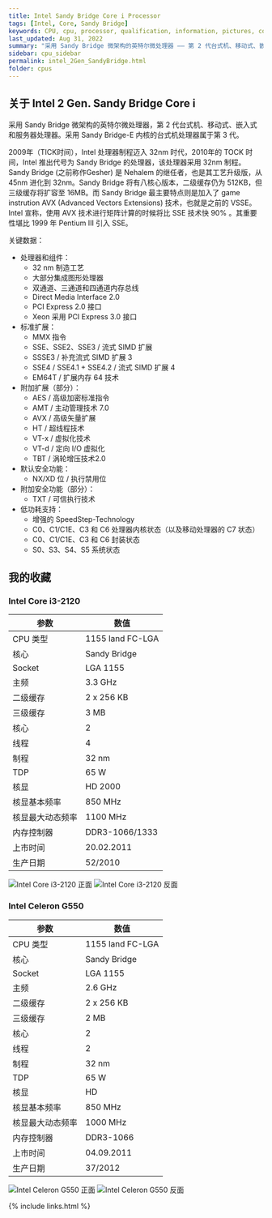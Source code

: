 ```yaml
---
title: Intel Sandy Bridge Core i Processor
tags: [Intel, Core, Sandy Bridge]
keywords: CPU, cpu, processor, qualification, information, pictures, core, frequency, chip packaging, packaging, cpu info, x86, collection, amd, cyrix, harris, ibm, idt, iit, intel, motorola, nec, sgs, sgs-thomson, siemens, ST, signetics, mhs, ti, texas instruments, ulsi, umc, weitek, zilog, 808x, 8085, 8088, 8086, 80188, 80186, 80286, 286, 80386, 386, i386, Am386, 386sx, 386dx, 486, i486, 586, 486sx, 486dx, overdrive, 487, pentium, 586, 5x86, 386dlc, 386slc, 486dx2, mmx, ppro, pentium-pro, pro, athlon, duron, z80, dirk oppelt, dirk, oppelt, engineering, sample, samples
last_updated: Aug 31, 2022
summary: "采用 Sandy Bridge 微架构的英特尔微处理器 —— 第 2 代台式机、移动式、嵌入式和服务器处理器。"
sidebar: cpu_sidebar
permalink: intel_2Gen_SandyBridge.html
folder: cpus
---
```


## 关于 Intel 2 Gen. Sandy Bridge Core i

采用 Sandy Bridge 微架构的英特尔微处理器，第 2 代台式机、移动式、嵌入式和服务器处理器。采用 Sandy Bridge-E 内核的台式机处理器属于第 3 代。

2009年（TICK时间），Intel 处理器制程迈入 32nm 时代，2010年的 TOCK 时间，Intel 推出代号为 Sandy Bridge 的处理器，该处理器采用 32nm 制程。Sandy Bridge (之前称作Gesher) 是 Nehalem 的继任者，也是其工艺升级版，从 45nm 进化到 32nm。Sandy Bridge 将有八核心版本，二级缓存仍为 512KB，但三级缓存将扩容至 16MB。而 Sandy Bridge 最主要特点则是加入了 game instrution AVX (Advanced Vectors Extensions) 技术，也就是之前的 VSSE。Intel 宣称，使用 AVX 技术进行矩阵计算的时候将比 SSE 技术快 90% 。其重要性堪比 1999 年 Pentium III 引入 SSE。

关键数据：
- 处理器和组件：
    - 32 nm 制造工艺
    - 大部分集成图形处理器
    - 双通道、三通道和四通道内存总线
    - Direct Media Interface 2.0
    - PCI Express 2.0 接口
    - Xeon 采用 PCI Express 3.0 接口
- 标准扩展：
    - MMX 指令
    - SSE、SSE2、SSE3 / 流式 SIMD 扩展
    - SSSE3 / 补充流式 SIMD 扩展 3
    - SSE4 / SSE4.1 + SSE4.2 / 流式 SIMD 扩展 4
    - EM64T / 扩展内存 64 技术
- 附加扩展（部分）：
    - AES / 高级加密标准指令
    - AMT / 主动管理技术 7.0
    - AVX / 高级矢量扩展
    - HT / 超线程技术
    - VT-x / 虚拟化技术
    - VT-d / 定向 I/O 虚拟化
    - TBT / 涡轮增压技术2.0
- 默认安全功能：
    - NX/XD 位 / 执行禁用位
- 附加安全功能（部分）：
    - TXT / 可信执行技术
- 低功耗支持：
    - 增强的 SpeedStep-Technology
    - C0、C1/C1E、C3 和 C6 处理器内核状态（以及移动处理器的 C7 状态）
    - C0、C1/C1E、C3 和 C6 封装状态
    - S0、S3、S4、S5 系统状态

## 我的收藏

### Intel Core i3-2120

| 参数 | 数值 |
| ------ | ------ |
| CPU 类型 | 1155 land FC-LGA |
| 核心 | Sandy Bridge |
| Socket | LGA 1155 |
| 主频 | 3.3 GHz |
| 二级缓存 | 2 x 256 KB |
| 三级缓存 | 3 MB |
| 核心 | 2 |
| 线程 | 4 |
| 制程 | 32 nm |
| TDP | 65 W |
| 核显 | HD 2000 |
| 核显基本频率 | 850 MHz |
| 核显最大动态频率 | 1100 MHz |
| 内存控制器 | DDR3-1066/1333 |
| 上市时间 | 20.02.2011 |
| 生产日期 | 52/2010 |

![Intel Core i3-2120 正面](/images/cpus/Intel/Intel_Core_i3-2120_1.jpg)
![Intel Core i3-2120 反面](/images/cpus/Intel/Intel_Core_i3-2120_2.jpg)

### Intel Celeron G550

| 参数 | 数值 |
| ------ | ------ |
| CPU 类型 | 1155 land FC-LGA |
| 核心 | Sandy Bridge |
| Socket | LGA 1155 |
| 主频 | 2.6 GHz |
| 二级缓存 | 2 x 256 KB |
| 三级缓存 | 2 MB |
| 核心 | 2 |
| 线程 | 2 |
| 制程 | 32 nm |
| TDP | 65 W |
| 核显 | HD |
| 核显基本频率 | 850 MHz |
| 核显最大动态频率 | 1000 MHz |
| 内存控制器 | DDR3-1066 |
| 上市时间 | 04.09.2011 |
| 生产日期 | 37/2012 |

![Intel Celeron G550 正面](/images/cpus/Intel/Intel_Celeron_G550_1.jpg)
![Intel Celeron G550 反面](/images/cpus/Intel/Intel_Celeron_G550_2.jpg)

{% include links.html %}
